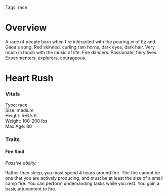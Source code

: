 Tags: race

# Overview

A race of people born when fire interacted with the pouring in of Ez and Gaea's song. Red skinned, curling ram horns, dark eyes, dark hair. Very much in touch with the music of life. Fire dancers. Passionate, fiery lives. Experimenters, explorers, courageous. 

# Heart Rush

### Vitals
Type: race  
Size: medium  
Height: 5-6.5 ft  
Weight: 100-200 lbs  
Max Age: 80  

### Traits

#### Fire Soul
*Passive ability.*

Rather than sleep, you must spend 4 hours around fire. The fire cannot be one that you are actively producing, and must be at least the size of a small camp fire. You can perform undemanding tasks while you rest. You gain a basic attunement to fire.

